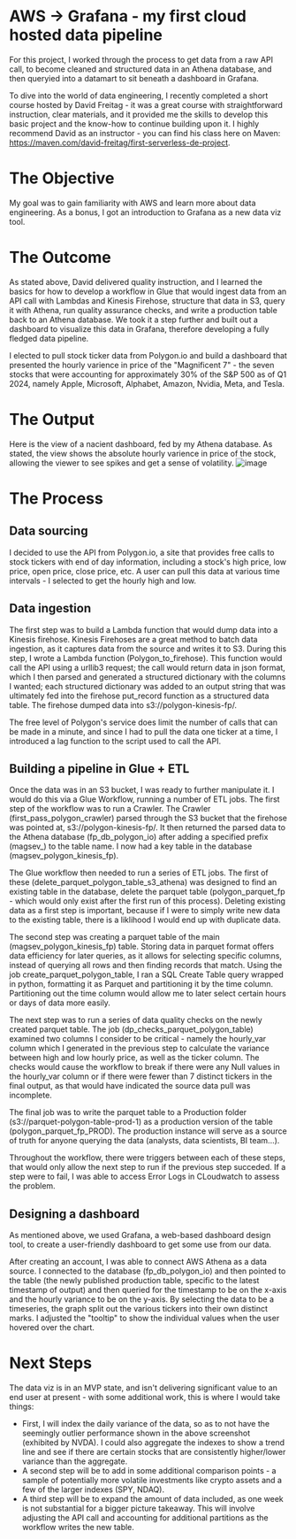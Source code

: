 # AWS -> Grafana - my first cloud hosted data pipeline
For this project, I worked through the process to get data from a raw API call, to become cleaned and structured data in an Athena database, and then queryied into a datamart to sit beneath a dashboard in Grafana.


To dive into the world of data engineering, I recently completed a short course hosted by David Freitag - it was a great course with straightforward instruction, clear materials, and it provided me the skills to develop this basic project and the know-how to continue building upon it. I highly recommend David as an instructor - you can find his class here on Maven: https://maven.com/david-freitag/first-serverless-de-project.

# The Objective
My goal was to gain familiarity with AWS and learn more about data engineering. As a bonus, I got an introduction to Grafana as a new data viz tool.

# The Outcome
As stated above, David delivered quality instruction, and I learned the basics for how to develop a workflow in Glue that would ingest data from an API call with Lambdas and Kinesis Firehose, structure that data in S3, query it with Athena, run quality assurance checks, and write a production table back to an Athena database. We took it a step further and built out a dashboard to visualize this data in Grafana, therefore developing a fully fledged data pipeline.

I elected to pull stock ticker data from Polygon.io and build a dashboard that presented the hourly varience in price of the "Magnificent 7" - the seven stocks that were accounting for approximately 30% of the S&P 500 as of Q1 2024, namely Apple, Microsoft, Alphabet, Amazon, Nvidia, Meta, and Tesla.

# The Output
Here is the view of a nacient dashboard, fed by my Athena database. As stated, the view shows the absolute hourly varience in price of the stock, allowing the viewer to see spikes and get a sense of volatility.
![image](https://github.com/zachzazueta/aws_grafana_pipeline/assets/64451230/de80608f-605a-4761-8be5-d331fea1f203)

# The Process
## Data sourcing
I decided to use the API from Polygon.io, a site that provides free calls to stock tickers with end of day information, including a stock's high price, low price, open price, close price, etc. A user can pull this data at various time intervals - I selected to get the hourly high and low. 

## Data ingestion
The first step was to build a Lambda function that would dump data into a Kinesis firehose. 
Kinesis Firehoses are a great method to batch data ingestion, as it captures data from the source and writes it to S3. During this step, I wrote a Lambda function (Polygon_to_firehose). This function would call the API using a urllib3 request; the call would return data in json format, which I then parsed and generated a structured dictionary with the columns I wanted; each structured dictionary was added to an output string that was ultimately fed into the firehose put_record function as a structured data table.  The firehose dumped data into s3://polygon-kinesis-fp/.

The free level of Polygon's service does limit the number of calls that can be made in a minute, and since I had to pull the data one ticker at a time, I introduced a lag function to the script used to call the API.

## Building a pipeline in Glue + ETL
Once the data was in an S3 bucket, I was ready to further manipulate it. I would do this via a Glue Workflow, running a number of ETL jobs.
The first step of the workflow was to run a Crawler. The Crawler (first_pass_polygon_crawler) parsed through the S3 bucket that the firehose was pointed at, s3://polygon-kinesis-fp/. It then returned the parsed data to the Athena database (fp_db_polygon_io) after adding a specified prefix (magsev_) to the table name. I now had a key table in the database (magsev_polygon_kinesis_fp).

The Glue workflow then needed to run a series of ETL jobs. The first of these (delete_parquet_polygon_table_s3_athena) was designed to find an existing table in the database, delete the parquet table (polygon_parquet_fp - which would only exist after the first run of this process). Deleting existing data as a first step is important, because if I were to simply write new data to the existing table, there is a liklihood I would end up with duplicate data.

The second step was creating a parquet table of the main (magsev_polygon_kinesis_fp) table. Storing data in parquet format offers data efficiency for later queries, as it allows for selecting specific columns, instead of querying all rows and then finding records that match. Using the job create_parquet_polygon_table, I ran a SQL Create Table query wrapped in python, formatting it as Parquet and partitioning it by the time column. Partitioning out the time column would allow me to later select certain hours or days of data more easily.

The next step was to run a series of data quality checks on the newly created parquet table. The job (dp_checks_parquet_polygon_table) examined two columns I consider to be critical - namely the hourly_var column which I generated in the previous step to calculate the variance between high and low hourly price, as well as the ticker column. The checks would cause the workflow to break if there were any Null values in the hourly_var column or if there were fewer than 7 distinct tickers in the final output, as that would have indicated the source data pull was incomplete.

The final job was to write the parquet table to a Production folder (s3://parquet-polygon-table-prod-1) as a production version of the table (polygon_parquet_fp_PROD). The production instance will serve as a source of truth for anyone querying the data (analysts, data scientists, BI team...).

Throughout the workflow, there were triggers between each of these steps, that would only allow the next step to run if the previous step succeded. If a step were to fail, I was able to access Error Logs in CLoudwatch to assess the problem.

## Designing a dashboard
As mentioned above, we used Grafana, a web-based dashboard design tool, to create a user-friendly dashboard to get some use from our data.

After creating an account, I was able to connect AWS Athena as a data source. I connected to the database (fp_db_polygon_io) and then pointed to the table (the newly published production table, specific to the latest timestamp of output) and then queried for the timestamp to be on the x-axis and the hourly variance to be on the y-axis. By selecting the data to be a timeseries, the graph split out the various tickers into their own distinct marks. I adjusted the "tooltip" to show the individual values when the user hovered over the chart.

# Next Steps
The data viz is in an MVP state, and isn't delivering significant value to an end user at present - with some additional work, this is where I would take things:
- First, I will index the daily variance of the data, so as to not have the seemingly outlier performance shown in the above screenshot (exhibited by NVDA). I could also aggregate the indexes to show a trend line and see if there are certain stocks that are consistently higher/lower variance than the aggregate.
- A second step will be to add in some additional comparison points - a sample of potentially more volatile investments like crypto assets and a few of the larger indexes (SPY, NDAQ).
- A third step will be to expand the amount of data included, as one week is not substantial for a bigger picture takeaway. This will involve adjusting the API call and accounting for additional partitions as the workflow writes the new table.
